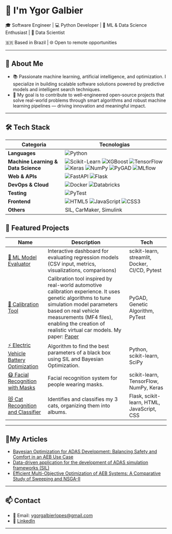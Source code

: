 # 👋 I'm Ygor Galbier

🎓 Software Engineer | 💻 Python Developer | 🧠 ML & Data Science Enthusiast | 🤖 Data Scientist 

🇧🇷 Based in Brazil | 🌐 Open to remote opportunities

---

## 🚀 About Me
- 📚 Passionate machine learning, artificial intelligence, and optimization. I specialize in building scalable software solutions powered by predictive models and intelligent search techniques.
- 🎯 My goal is to contribute to well-engineered open-source projects that solve real-world problems through smart algorithms and robust machine learning pipelines — driving innovation and meaningful impact.

---

## 🛠️ Tech Stack

| **Categoria**                    | **Tecnologias**                                                                                                                                                                                                                                                                          |
|----------------------------------|------------------------------------------------------------------------------------------------------------------------------------------------------------------------------------------------------------------------------------------------------------------------------------------|
| **Languages**                    | ![Python](https://img.shields.io/badge/-Python-333?style=flat&logo=python)                                                                                                                                                                                                               |
| **Machine Learning & Data Science** | ![Scikit-Learn](https://img.shields.io/badge/-Scikit--Learn-333?style=flat&logo=scikitlearn) ![XGBoost](https://img.shields.io/badge/-XGBoost-333?style=flat&logo=xgboost) ![TensorFlow](https://img.shields.io/badge/-TensorFlow-333?style=flat&logo=tensorflow) ![Keras](https://img.shields.io/badge/-Keras-333?style=flat&logo=keras) ![NumPy](https://img.shields.io/badge/-NumPy-333?style=flat&logo=numpy) ![PyGAD](https://img.shields.io/badge/-PyGAD-333?style=flat&logo=python) ![MLflow](https://img.shields.io/badge/-MLflow-333?style=flat) |
| **Web & APIs**                   | ![FastAPI](https://img.shields.io/badge/-FastAPI-333?style=flat&logo=fastapi) ![Flask](https://img.shields.io/badge/-Flask-333?style=flat&logo=flask)                                                                                                                                   |
| **DevOps & Cloud**              | ![Docker](https://img.shields.io/badge/-Docker-333?style=flat&logo=docker) ![Databricks](https://img.shields.io/badge/-Databricks-333?style=flat&logo=databricks)                                                                                                                     |
| **Testing**                      | ![PyTest](https://img.shields.io/badge/-PyTest-333?style=flat&logo=pytest)                                                                                                                                                                                                              |
| **Frontend**                     | ![HTML5](https://img.shields.io/badge/-HTML5-333?style=flat&logo=html5) ![JavaScript](https://img.shields.io/badge/-JavaScript-333?style=flat&logo=javascript) ![CSS3](https://img.shields.io/badge/-CSS3-333?style=flat&logo=css3)                                                        |
| **Others**                       | SIL, CarMaker, Simulink                                                                                                                                                                                                                                                                  |



## 📂 Featured Projects

| Name | Description | Tech |
|------|-------------|------|
| [🧠 ML Model Evaluator](https://github.com/GalbierY/ml-evaluator)| Interactive dashboard for evaluating regression models (CSV input, metrics, visualizations, comparisons) | scikit-learn, streamlit, Docker, CI/CD, Pytest |
| [🚗 Calibration Tool](https://github.com/GalbierY/Calibration_Tool) | Calibration tool inspired by real-world automotive calibration experience. It uses genetic algorithms to tune simulation model parameters based on real vehicle measurements (MF4 files), enabling the creation of realistic virtual car models. My paper: [Paper](https://www.proceedings.blucher.com.br/article-details/usando-algoritmo-baseado-em-dados-de-ia-para-auxiliar-no-desenvolvimento-de-adas-39668) | PyGAD, Genetic Algorithm, PyTest |
| [⚡ Electric Vehicle Battery Optimization](https://github.com/GalbierY/Black_Box) | Algorithm to find the best parameters of a black box using SIL and Bayesian Optimization. | Python, scikit-learn, SciPy |
| [😷 Facial Recognition with Masks](https://github.com/GalbierY/Facial_recognition_Mask) | Facial recognition system for people wearing masks. | scikit-learn, TensorFlow, NumPy, Keras |
| [😻 Cat Recognition and Classifier](https://github.com/GalbierY/My_Cats) | Identifies and classifies my 3 cats, organizing them into albums. | Flask, scikit-learn, HTML, JavaScript, CSS |

---

## 📌My Articles

- [Bayesian Optimization for ADAS Development: Balancing Safety and Comfort in an AEB Use Case](ComingSoon)
- [Data-driven application for the development of ADAS simulation frameworks (SIL)](https://www.proceedings.blucher.com.br/article-details/usando-algoritmo-baseado-em-dados-de-ia-para-auxiliar-no-desenvolvimento-de-adas-39668)
- [Efficient Multi-Objective Optimization of AEB Systems: A Comparative Study of Sweeping and NSGA-II](https://www.proceedings.blucher.com.br/article-details/otimizao-multiobjetivo-eficiente-de-sistemas-aeb-um-estudo-comparativo-entre-sweeping-e-nsga-ii-40308)

---

## 📫 Contact

- 📧 Email: ygorgalbierlopes@gmail.com  
- 💼 [LinkedIn](https://www.linkedin.com/in/ygor-galbier/)  

---
